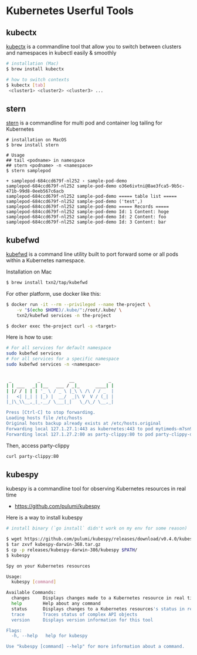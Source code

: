 # Kubernetes Userful Tools

## kubectx
[kubectx](https://github.com/ahmetb/kubectx) is a commandline tool that allow you to switch between clusters and namespaces in kubectl easily & smoothly

```sh
# installation (Mac)
$ brew install kubectx

# how to switch contexts
$ kubectx [tab]
 <cluster1> <cluster2> <cluster3> ...
```

## stern
[stern](https://github.com/wercker/stern) is a commandline for multi pod and container log tailing for Kubernetes

```
# installation on MacOS
$ brew install stern

# Usage
## tail <podname> in namespace
## stern <podname> -n <namespace>
$ stern samplepod

+ samplepod-684ccd679f-nl252 › sample-pod-demo
samplepod-684ccd679f-nl252 sample-pod-demo o36e6ivtni@8ae3fca5-9b5c-471b-99d8-0eeb567c6acb
samplepod-684ccd679f-nl252 sample-pod-demo ===== table list =====
samplepod-684ccd679f-nl252 sample-pod-demo ('test',)
samplepod-684ccd679f-nl252 sample-pod-demo ===== Records =====
samplepod-684ccd679f-nl252 sample-pod-demo Id: 1 Content: hoge
samplepod-684ccd679f-nl252 sample-pod-demo Id: 2 Content: foo
samplepod-684ccd679f-nl252 sample-pod-demo Id: 3 Content: bar
```

## kubefwd
[kubefwd](https://github.com/txn2/kubefwd) is a command line utility built to port forward some or all pods within a Kubernetes namespace.

Installation on Mac
```sh
$ brew install txn2/tap/kubefwd
```

For other platform, use docker like this:
```sh
$ docker run -it --rm --privileged --name the-project \
    -v "$(echo $HOME)/.kube/":/root/.kube/ \
    txn2/kubefwd services -n the-project

$ docker exec the-project curl -s <target>
```

Here is how to use:
```sh
# For all services for default namespace
sudo kubefwd services
# For all services for a specific namespace
sudo kubefwd services -n <namespace>


 _          _           __             _
| | ___   _| |__   ___ / _|_      ____| |
| |/ / | | | '_ \ / _ \ |_\ \ /\ / / _  |
|   <| |_| | |_) |  __/  _|\ V  V / (_| |
|_|\_\\__,_|_.__/ \___|_|   \_/\_/ \__,_|

Press [Ctrl-C] to stop forwarding.
Loading hosts file /etc/hosts
Original hosts backup already exists at /etc/hosts.original
Forwarding local 127.1.27.1:443 as kubernetes:443 to pod mytimeds-m7sn9:443
Forwarding local 127.1.27.2:80 as party-clippy:80 to pod party-clippy-dc7448885-fbzj4:8080
```

Then, access party-clippy

```sh
curl party-clippy:80
```


## kubespy
kubespy is a commandline tool for observing Kubernetes resources in real time
- https://github.com/pulumi/kubespy

Here is a way to install kubespy
```sh
# install binary (`go install` didn't work on my env for some reason)

$ wget https://github.com/pulumi/kubespy/releases/download/v0.4.0/kubespy-darwin-368.tar.gz
$ tar zxvf kubespy-darwin-368.tar.gz
$ cp -p releases/kubespy-darwin-386/kubespy $PATH/
$ kubespy

Spy on your Kubernetes resources

Usage:
  kubespy [command]

Available Commands:
  changes     Displays changes made to a Kubernetes resource in real time. Emitted as JSON diffs
  help        Help about any command
  status      Displays changes to a Kubernetes resources's status in real time. Emitted as JSON diffs
  trace       Traces status of complex API objects
  version     Displays version information for this tool

Flags:
  -h, --help   help for kubespy

Use "kubespy [command] --help" for more information about a command.
```
